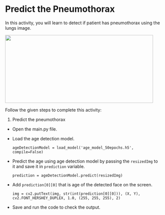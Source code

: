 Predict the Pneumothorax
=========================

In this activity, you will learn to detect if patient has pneumothorax using the lungs image.


<img src= "https://s3.amazonaws.com/media-p.slid.es/uploads/1525749/images/10580203/image__43_.png" width = "480" height = "220">


Follow the given steps to complete this activity:

1. Predict the pneumothorax

* Open the main.py file.

* Load the age detection model.

    `ageDetectionModel = load_model('age_model_50epochs.h5', compile=False)`

* Predict the age using age detection model by passing the `resizedImg` to it and save it in `prediction` variable.

    `prediction = ageDetectionModel.predict(resizedImg)`

* Add `prediction[0][0]` that is age of the detected face on the screen.

    `img = cv2.putText(img, str(int(prediction[0][0])), (X, Y), cv2.FONT_HERSHEY_DUPLEX, 1.0, (255, 255, 255), 2)`
               
* Save and run the code to check the output.


